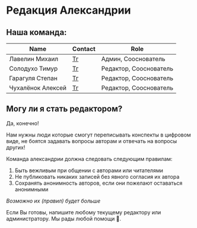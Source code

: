 # Редакция Александрии

## Наша команда:

| Name              | Contact                         | Role                   |
|-------------------|---------------------------------|------------------------|
| Лавелин Михаил    | [Тг](https://t.me/mikhaillav)   | Админ, Сооснователь    |
| Солодухо Тимур    | [Тг](https://t.me/TimurS09)     | Редактор, Сооснователь |
| Гарагуля Степан   | [Тг](https://t.me/Stephanieliq) | Редактор, Сооснователь |
| Чухалёнок Алексей | [Тг](https://t.me/AlexeyRoot)   | Редактор, Сооснователь |

## Могу ли я стать редактором?

Да, конечно! 

Нам нужны люди которые смогут переписывать конспекты в цифровом виде, не боятся задавать вопросы авторам и отвечать на вопросы других!

Команда александрии должна следовать следующим правилам: <br>
1. Быть вежливым при общении с авторами или читателями <br>
2. Не публиковать никаких записей без явного согласия их автора <br>
3. Сохранять анонимность авторов, если они пожелают оставаться анонимными <br>

*Возможно их (правил) будет больше*

Если Вы готовы, напишите любому текущему редактору или администратору.
Мы рады любой помощи 🤗.